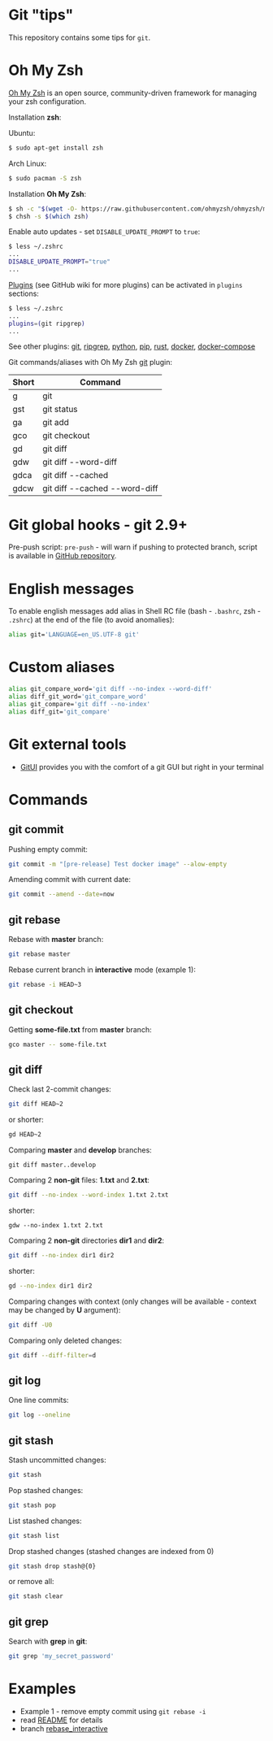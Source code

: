 # Git "tips"

This repository contains some tips for `git`.

# Oh My Zsh

[Oh My Zsh](https://github.com/ohmyzsh/ohmyzsh) is an open source, community-driven framework for managing your zsh configuration.

Installation **zsh**:

Ubuntu:

```bash
$ sudo apt-get install zsh
```

Arch Linux:

```bash
$ sudo pacman -S zsh
```

Installation **Oh My Zsh**:

```bash
$ sh -c "$(wget -O- https://raw.githubusercontent.com/ohmyzsh/ohmyzsh/master/tools/install.sh)"
$ chsh -s $(which zsh)
```

Enable auto updates - set `DISABLE_UPDATE_PROMPT` to `true`:

```bash
$ less ~/.zshrc
...
DISABLE_UPDATE_PROMPT="true"
...
```

[Plugins](https://github.com/ohmyzsh/ohmyzsh/wiki/Plugins) (see GitHub wiki for more plugins) can be activated in `plugins` sections:

```bash
$ less ~/.zshrc
...
plugins=(git ripgrep)
...
```

See other plugins:
[git](https://github.com/ohmyzsh/ohmyzsh/tree/master/plugins/git),
[ripgrep](https://github.com/ohmyzsh/ohmyzsh/tree/master/plugins/rg),
[python](https://github.com/ohmyzsh/ohmyzsh/tree/master/plugins/python),
[pip](https://github.com/ohmyzsh/ohmyzsh/tree/master/plugins/pip),
[rust](https://github.com/ohmyzsh/ohmyzsh/tree/master/plugins/rust),
[docker](https://github.com/ohmyzsh/ohmyzsh/tree/master/plugins/docker),
[docker-compose](https://github.com/ohmyzsh/ohmyzsh/tree/master/plugins/docker-compose)

Git commands/aliases with Oh My Zsh [git](https://github.com/ohmyzsh/ohmyzsh/tree/master/plugins/git) plugin:

| Short | Command |
| ----- | ------- |
| g     | git |
| gst   | git status |
| ga    | git add |
| gco   | git checkout |
| gd    | git diff |
| gdw   | git diff --word-diff |
| gdca  | git diff --cached |
| gdcw  | git diff --cached --word-diff |

# Git global hooks - git 2.9+

Pre-push script: `pre-push` - will warn if pushing to protected branch, script is available in [GitHub repository](https://github.com/kaczla/git-hooks).

# English messages

To enable english messages add alias in Shell RC file (bash - `.bashrc`, zsh - `.zshrc`) at the end of the file (to avoid anomalies):

```bash
alias git='LANGUAGE=en_US.UTF-8 git'
```

# Custom aliases

```bash
alias git_compare_word='git diff --no-index --word-diff'
alias diff_git_word='git_compare_word'
alias git_compare='git diff --no-index'
alias diff_git='git_compare'
```

# Git external tools
- [GitUI](https://github.com/Extrawurst/gitui) provides you with the comfort of a git GUI but right in your terminal

# Commands

## git commit

Pushing empty commit:

```bash
git commit -m "[pre-release] Test docker image" --alow-empty
```

Amending commit with current date:

```bash
git commit --amend --date=now
```

## git rebase

Rebase with **master** branch:

```bash
git rebase master
```

Rebase current branch in **interactive** mode (example 1):

```bash
git rebase -i HEAD~3
```

## git checkout

Getting **some-file.txt** from **master** branch:

```bash
gco master -- some-file.txt
```

## git diff

Check last 2-commit changes:

```bash
git diff HEAD~2
```

or shorter:

```bash
gd HEAD~2
```

Comparing **master** and **develop** branches:

```
git diff master..develop
```

Comparing 2 **non-git** files: **1.txt** and **2.txt**:

```bash
git diff --no-index --word-index 1.txt 2.txt
```

shorter:

```
gdw --no-index 1.txt 2.txt
```

Comparing 2 **non-git** directories **dir1** and **dir2**:

```bash
git diff --no-index dir1 dir2
```

shorter:

```bash
gd --no-index dir1 dir2
```

Comparing changes with context (only changes will be available - context may be changed by **U** argument):

```bash
git diff -U0
```

Comparing only deleted changes:

```bash
git diff --diff-filter=d
```

## git log

One line commits:

```bash
git log --oneline
```

## git stash

Stash uncommitted changes:

```bash
git stash
```

Pop stashed changes:

```bash
git stash pop
```

List stashed changes:

```bash
git stash list
```

Drop stashed changes (stashed changes are indexed from 0)

```bash
git stash drop stash@{0}
```

or remove all:

```bash
git stash clear
```

## git grep

Search with **grep** in **git**:

```bash
git grep 'my_secret_password'
```

# Examples

- Example 1 - remove empty commit using `git rebase -i`
 - read [README](./EXAMPLE_1.md) for details
 - branch [rebase_interactive](https://github.com/kaczla/git-tips/tree/rebase_interactive)
